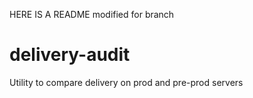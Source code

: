 HERE IS A README modified for branch

# delivery-audit
Utility to compare delivery on prod and pre-prod servers
